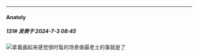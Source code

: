 ﻿
*****

####  Anatoly  
##### 131#       发表于 2024-7-3 08:45

<img src="https://static.saraba1st.com/image/smiley/face2017/068.png" referrerpolicy="no-referrer">拿着画起来感觉很时髦的场景做最老土的事就是了

